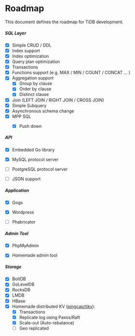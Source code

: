 # Roadmap

This document defines the roadmap for TiDB development.

##### __SQL Layer__  
- [x] Simple CRUD / DDL
- [x] Index support
- [x] Index optimization
- [x] Query plan optimization
- [x] Transactions
- [x] Functions support  (e.g. MAX / MIN / COUNT / CONCAT ... )
- [x] Aggregation support
    - [x] Group by clause
    - [x] Order by clause
    - [x] Distinct clause
- [x] Join (LEFT JOIN / RIGHT JOIN / CROSS JOIN)
- [x] Simple Subquery
- [x] Asynchronous schema change
- [x] MPP SQL
    - [x] Push down 


##### __API__  
- [x] Embedded Go library
- [x] MySQL protocol server
- [ ] PostgreSQL protocol server
- [ ] JSON support


##### __Application__  
- [x] Gogs
- [x] Wordpress
- [ ] Phabricator


##### __Admin Tool__  
- [x] PhpMyAdmin 
- [x] Homemade admin tool


##### __Storage__  
- [x] BoltDB
- [x] GoLevelDB
- [x] RocksDB
- [x] LMDB
- [x] HBase
- [x] Homemade distributed KV ([pingcap/tikv](https://github.com/pingcap/tikv)):
    - [x] Transactions
    - [x] Replicate log using Paxos/Raft
    - [x] Scale-out (Auto-rebalance)
    - [ ] Geo replicated
